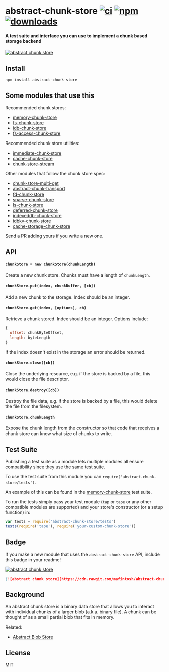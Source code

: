 # abstract-chunk-store [![ci][ci-image]][ci-url] [![npm][npm-image]][npm-url] [![downloads][downloads-image]][downloads-url]

[ci-image]: https://img.shields.io/github/workflow/status/mafintosh/cache-chunk-store/ci/master
[ci-url]: https://github.com/mafintosh/cache-chunk-store/actions
[npm-image]: https://img.shields.io/npm/v/abstract-chunk-store.svg?style=flat
[npm-url]: https://npmjs.org/package/abstract-chunk-store
[downloads-image]: https://img.shields.io/npm/dm/abstract-chunk-store.svg?style=flat
[downloads-url]: https://npmjs.org/package/abstract-chunk-store

#### A test suite and interface you can use to implement a chunk based storage backend

[![abstract chunk store](https://cdn.rawgit.com/mafintosh/abstract-chunk-store/master/badge.svg)](https://github.com/mafintosh/abstract-chunk-store)

## Install

```
npm install abstract-chunk-store
```

## Some modules that use this

Recommended chunk stores:

- [memory-chunk-store](https://npmjs.com/package/memory-chunk-store)
- [fs-chunk-store](https://npmjs.com/package/fs-chunk-store)
- [idb-chunk-store](https://www.npmjs.com/package/idb-chunk-store)
- [fs-access-chunk-store](https://www.npmjs.com/package/fs-access-chunk-store)

Recommended chunk store utilities:

- [immediate-chunk-store](https://npmjs.com/package/immediate-chunk-store)
- [cache-chunk-store](https://npmjs.com/package/cache-chunk-store)
- [chunk-store-stream](https://npmjs.com/package/chunk-store-stream)

Other modules that follow the chunk store spec:

- [chunk-store-multi-get](https://npmjs.com/package/chunk-store-multi-get)
- [abstract-chunk-transport](https://npmjs.com/package/abstract-chunk-transport)
- [fd-chunk-store](https://www.npmjs.com/package/fd-chunk-store)
- [sparse-chunk-store](https://www.npmjs.com/package/sparse-chunk-store)
- [ls-chunk-store](https://www.npmjs.com/package/ls-chunk-store)
- [deferred-chunk-store](https://www.npmjs.com/package/deferred-chunk-store)
- [indexeddb-chunk-store](https://www.npmjs.com/package/indexeddb-chunk-store)
- [idbkv-chunk-store](https://www.npmjs.com/package/idbkv-chunk-store)
- [cache-storage-chunk-store](https://www.npmjs.com/package/cache-storage-chunk-store)

Send a PR adding yours if you write a new one.

## API

#### `chunkStore = new ChunkStore(chunkLength)`

Create a new chunk store. Chunks must have a length of `chunkLength`.

#### `chunkStore.put(index, chunkBuffer, [cb])`

Add a new chunk to the storage. Index should be an integer.

#### `chunkStore.get(index, [options], cb)`

Retrieve a chunk stored. Index should be an integer.
Options include:

``` js
{
  offset: chunkByteOffset,
  length: byteLength
}
```

If the index doesn't exist in the storage an error should be returned.

#### `chunkStore.close([cb])`

Close the underlying resource, e.g. if the store is backed by a file, this would close the
file descriptor.

#### `chunkStore.destroy([cb])`

Destroy the file data, e.g. if the store is backed by a file, this would delete the file
from the filesystem.

#### `chunkStore.chunkLength`

Expose the chunk length from the constructor so that code that receives a chunk
store can know what size of chunks to write.

## Test Suite

Publishing a test suite as a module lets multiple modules all ensure compatibility since
they use the same test suite.

To use the test suite from this module you can `require('abstract-chunk-store/tests')`.

An example of this can be found in the
[memory-chunk-store](https://github.com/mafintosh/memory-chunk-store/blob/master/test.js)
test suite.

To run the tests simply pass your test module (`tap` or `tape` or any other compatible
modules are supported) and your store's constructor (or a setup function) in:

```js
var tests = require('abstract-chunk-store/tests')
tests(require('tape'), require('your-custom-chunk-store'))
```

## Badge

If you make a new module that uses the `abstract-chunk-store` API, include this badge in your readme!

[![abstract chunk store](https://cdn.rawgit.com/mafintosh/abstract-chunk-store/master/badge.svg)](https://github.com/mafintosh/abstract-chunk-store)

```md
[![abstract chunk store](https://cdn.rawgit.com/mafintosh/abstract-chunk-store/master/badge.svg)](https://github.com/mafintosh/abstract-chunk-store)
```

## Background

An abstract chunk store is a binary data store that allows you to interact with individual chunks of a larger blob (a.k.a. binary file).  A chunk can be thought of as a small partial blob that fits in memory.

Related:

- [Abstract Blob Store](https://github.com/maxogden/abstract-blob-store)

## License

MIT
